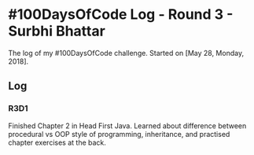 # #100DaysOfCode Log - Round 3 - Surbhi Bhattar

The log of my #100DaysOfCode challenge. Started on [May 28, Monday, 2018].

## Log

### R3D1 
Finished Chapter 2 in Head First Java. Learned about difference between procedural vs OOP style of programming, inheritance, and practised chapter exercises at the back.
